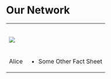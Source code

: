 # Our Network

<table border="0">
 <tr>
    <td><h2><img src="/ANUStatSupportoNline/Images/Alice.jpg"></h2></td>
    <td><h2></h2></td>
 </tr>
 <tr>
    <td>
     Alice
    </td>
    <td>
        <ul>
            <li>Some Other Fact Sheet</li>
        </ul>
    </td>
 </tr>
</table>
